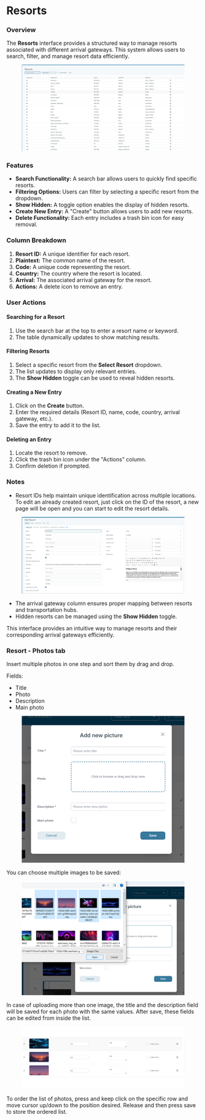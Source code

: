 # Resorts

### Overview

The **Resorts** interface provides a structured way to manage resorts associated with different arrival gateways. This system allows users to search, filter, and manage resort data efficiently.

<figure><img src="../.gitbook/assets/image (21) (1) (1) (1).png" alt=""><figcaption></figcaption></figure>

### Features

* **Search Functionality:** A search bar allows users to quickly find specific resorts.
* **Filtering Options:** Users can filter by selecting a specific resort from the dropdown.
* **Show Hidden:** A toggle option enables the display of hidden resorts.
* **Create New Entry:** A "Create" button allows users to add new resorts.
* **Delete Functionality:** Each entry includes a trash bin icon for easy removal.

### Column Breakdown

1. **Resort ID:** A unique identifier for each resort.
2. **Plaintext:** The common name of the resort.
3. **Code:** A unique code representing the resort.
4. **Country:** The country where the resort is located.
5. **Arrival:** The associated arrival gateway for the resort.
6. **Actions:** A delete icon to remove an entry.

### User Actions

#### Searching for a Resort

1. Use the search bar at the top to enter a resort name or keyword.
2. The table dynamically updates to show matching results.

#### Filtering Resorts

1. Select a specific resort from the **Select Resort** dropdown.
2. The list updates to display only relevant entries.
3. The **Show Hidden** toggle can be used to reveal hidden resorts.

#### Creating a New Entry

1. Click on the **Create** button.
2. Enter the required details (Resort ID, name, code, country, arrival gateway, etc.).
3. Save the entry to add it to the list.

#### Deleting an Entry

1. Locate the resort to remove.
2. Click the trash bin icon under the "Actions" column.
3. Confirm deletion if prompted.

### Notes

* Resort IDs help maintain unique identification across multiple locations. To edit an already created resort, just click on the ID of the resort, a new page will be open and you can start to edit the resort details.

&#x20;

<figure><img src="../.gitbook/assets/image (22) (1) (1).png" alt=""><figcaption></figcaption></figure>

* The arrival gateway column ensures proper mapping between resorts and transportation hubs.
* Hidden resorts can be managed using the **Show Hidden** toggle.

This interface provides an intuitive way to manage resorts and their corresponding arrival gateways efficiently.

### Resort - Photos tab <a href="#resort---photos-tab" id="resort---photos-tab"></a>

Insert multiple photos in one step and sort them by drag and drop.

Fields:

* Title
* Photo
* Description
* Main photo

<figure><img src="../.gitbook/assets/insertResortPhotos-5fdb1cadfbe21144dca89d94d9877745.png" alt=""><figcaption></figcaption></figure>

You can choose multiple images to be saved:

<figure><img src="../.gitbook/assets/uploadingResortPhotos-7d42121311b31492fe6b45a4c30330e3.png" alt=""><figcaption></figcaption></figure>

In case of uploading more than one image, the title and the description field will be saved for each photo with the same values. After save, these fields can be edited from inside the list.

<figure><img src="../.gitbook/assets/editableFieldResortPhotos-e1c3c42024e4c0fa04085d5f64f25fdf.png" alt=""><figcaption></figcaption></figure>

To order the list of photos, press and keep click on the specific row and move cursor up/down to the position desired. Release and then press save to store the ordered list.
